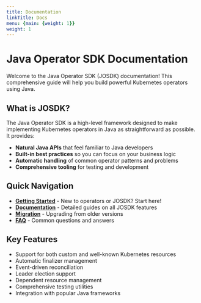 ```yaml
---
title: Documentation
linkTitle: Docs
menu: {main: {weight: 1}}
weight: 1
---
```


# Java Operator SDK Documentation

Welcome to the Java Operator SDK (JOSDK) documentation! This comprehensive guide will help you build powerful Kubernetes operators using Java.

## What is JOSDK?

The Java Operator SDK is a high-level framework designed to make implementing Kubernetes operators in Java as straightforward as possible. It provides:

- **Natural Java APIs** that feel familiar to Java developers
- **Built-in best practices** so you can focus on your business logic
- **Automatic handling** of common operator patterns and problems
- **Comprehensive tooling** for testing and development

## Quick Navigation

- **[Getting Started](getting-started/)** - New to operators or JOSDK? Start here!
- **[Documentation](documentation/)** - Detailed guides on all JOSDK features
- **[Migration](migration/)** - Upgrading from older versions
- **[FAQ](faq/)** - Common questions and answers

## Key Features

- Support for both custom and well-known Kubernetes resources
- Automatic finalizer management
- Event-driven reconciliation
- Leader election support
- Dependent resource management
- Comprehensive testing utilities
- Integration with popular Java frameworks


